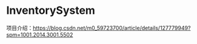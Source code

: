 # InventorySystem
项目介绍：https://blog.csdn.net/m0_59723700/article/details/127779949?spm=1001.2014.3001.5502
